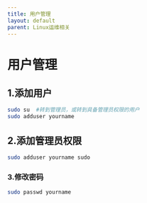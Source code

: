 ```yaml
---
title: 用户管理
layout: default
parent: Linux运维相关
---
```


# 用户管理
## 1.添加用户
``` bash
sudo su  #转到管理员，或转到具备管理员权限的用户
sudo adduser yourname
```
## 2.添加管理员权限
``` bash
sudo adduser yourname sudo
```
### 3.修改密码
``` bash
sudo passwd yourname
```
